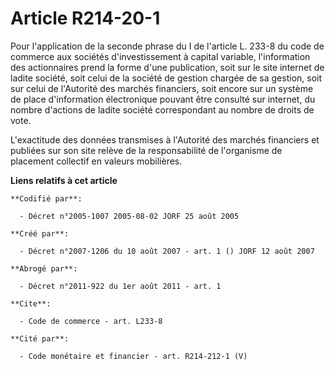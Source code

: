 # Article R214-20-1

Pour l'application de la seconde phrase du I de l'article L. 233-8 du code de commerce aux sociétés d'investissement à
capital variable, l'information des actionnaires prend la forme d'une publication, soit sur le site internet de ladite
société, soit celui de la société de gestion chargée de sa gestion, soit sur celui de l'Autorité des marchés financiers, soit
encore sur un système de place d'information électronique pouvant être consulté sur internet, du nombre d'actions de ladite
société correspondant au nombre de droits de vote.

L'exactitude des données transmises à l'Autorité des marchés financiers et publiées sur son site relève de la responsabilité
de l'organisme de placement collectif en valeurs mobilières.

**Liens relatifs à cet article**

	**Codifié par**:

	  - Décret n°2005-1007 2005-08-02 JORF 25 août 2005

	**Créé par**:

	  - Décret n°2007-1206 du 10 août 2007 - art. 1 () JORF 12 août 2007

	**Abrogé par**:

	  - Décret n°2011-922 du 1er août 2011 - art. 1

	**Cite**:

	  - Code de commerce - art. L233-8

	**Cité par**:

	  - Code monétaire et financier - art. R214-212-1 (V)
